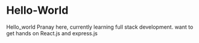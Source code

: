 # Hello-World
Hello_world 
Pranay here, currently learning full stack development.
want to get hands on React.js and express.js
